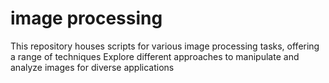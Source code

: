 # image processing
 This repository houses scripts for various image processing tasks, offering a range of techniques Explore different approaches to manipulate and analyze images for diverse applications
